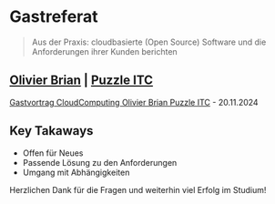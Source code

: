 # Gastreferat

> Aus der Praxis: cloudbasierte (Open Source) Software und die Anforderungen ihrer Kunden berichten

[Olivier Brian](https://www.puzzle.ch/de/blog/articles/author/obrian) | **[Puzzle ITC](https://www.puzzle.ch)**
---

[Gastvortrag CloudComputing Olivier Brian Puzzle ITC](https://github.com/olibrian/module-wseg/files/13416484/BFH_Gastvortrag_CloudComputing_OlivierBrian_PuzzleITC_20241120.pdf) - 20.11.2024

## Key Takaways
* Offen für Neues
* Passende Lösung zu den Anforderungen
* Umgang mit Abhängigkeiten

Herzlichen Dank für die Fragen und weiterhin viel Erfolg im Studium!
